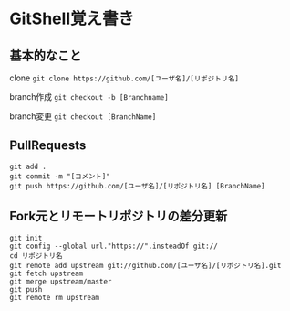 # GitShell覚え書き

## 基本的なこと

clone
`git clone https://github.com/[ユーザ名]/[リポジトリ名]`

branch作成
`git checkout -b [Branchname]`

branch変更
`git checkout [BranchName]`

## PullRequests
```
git add .
git commit -m "[コメント]"
git push https://github.com/[ユーザ名]/[リポジトリ名] [BranchName]
```

## Fork元とリモートリポジトリの差分更新
```
git init
git config --global url."https://".insteadOf git://
cd リポジトリ名
git remote add upstream git://github.com/[ユーザ名]/[リポジトリ名].git
git fetch upstream
git merge upstream/master
git push
git remote rm upstream
```
